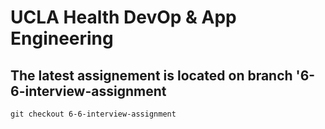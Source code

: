 # UCLA Health DevOp & App Engineering 

## The latest assignement is located on branch '6-6-interview-assignment

`git checkout 6-6-interview-assignment`

